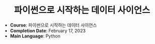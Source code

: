 <div align="center">
  
# 파이썬으로 시작하는 데이터 사이언스

</div>

- **Course**: 파이썬으로 시작하는 데이터 사이언스
- **Completion Date**: February 17, 2023
- **Main Language**: Python

